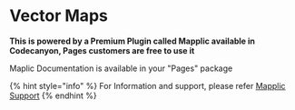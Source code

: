 # Vector Maps

**This is powered by a Premium Plugin called Mapplic available in Codecanyon, Pages customers are free to use it**

Maplic Documentation is available in your "Pages" package

{% hint style="info" %}
For Information and support, please refer [Mapplic Support](http://codecanyon.net/item/mapplic-custom-interactive-map-jquery-plugin/6275001) 
{% endhint %}

